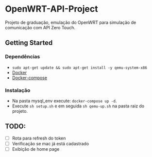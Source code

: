 # OpenWRT-API-Project

Projeto de graduação, emulação do OpenWRT para simulação de comunicação com API Zero Touch.

## Getting Started

### Dependências

* `sudo apt-get update && sudo apt-get install -y qemu-system-x86`
* [Docker](https://docs.docker.com/engine/install/ubuntu/)
* [Docker-compose](https://docs.docker.com/compose/install/)

### Instalação

* Na pasta mysql_env execute: `docker-compose up -d`.
* Execute `sh setup.sh` e em seguida `sh qemu-up.sh` na pasta raiz do projeto.

## TODO:
- [ ] Rota para refresh do token
- [ ] Verificação se mac já está cadastrado
- [ ] Exibição de home page
